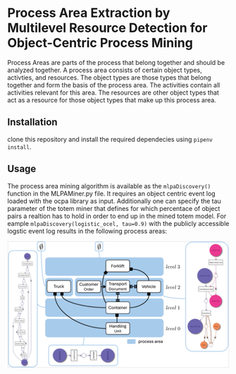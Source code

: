 # Process Area Extraction by Multilevel Resource Detection for Object-Centric Process Mining

Process Areas are parts of the process that belong together and should be analyzed together. 
A process area consists of certain object types, activties, and resources.
The object types are those types that belong together and form the basis of the process area.
The activities contain all activities relevant for this area. 
The resources are other object types that act as a resource for those object types that make up this process area.

## Installation
clone this repository and install the required dependecies using `pipenv install`.

## Usage

The process area mining algorithm is available as the `mlpaDiscovery()` function in the MLPAMiner.py file.
It requires an object centric event log loaded with the ocpa library as input.
Additionally one can specify the tau parameter of the totem miner that defines for which percentace of object pairs a realtion has to hold in order to end up in the mined totem model.
For eample `mlpaDiscovery(logistic_ocel, tau=0.9)` with the publicly accessible logstic event log results in the following process areas:

![Process Areas Image](/example-logistic-process-areas.png)